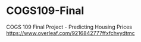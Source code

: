 # COGS109-Final
COGS 109 Final Project - Predicting Housing Prices
https://www.overleaf.com/9216842777ffxfchvydtmc
